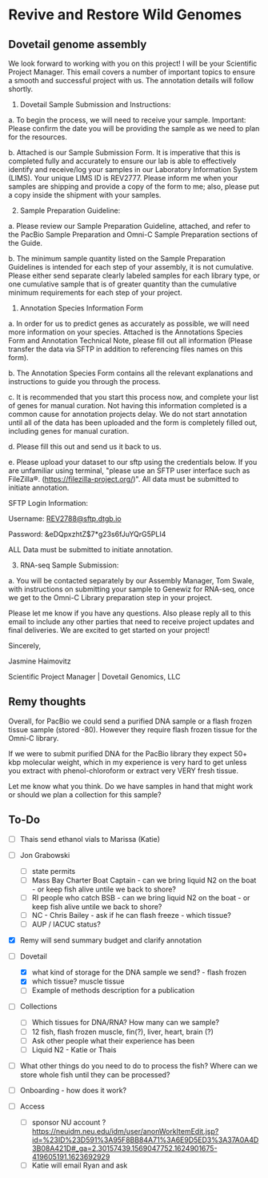 
# Revive and Restore Wild Genomes

## Dovetail genome assembly

We look forward to working with you on this project! I will be your Scientific Project Manager. This email covers a number of important topics to ensure a smooth and successful project with us. The annotation details will follow shortly.

1. Dovetail Sample Submission and Instructions:

  a. To begin the process, we will need to receive your sample. Important: Please confirm the date you will be providing the sample as we need to plan for the resources.

  b. Attached is our Sample Submission Form. It is imperative that this is completed fully and accurately to ensure our lab is able to effectively identify and receive/log your samples in our Laboratory Information System (LIMS). Your unique LIMS ID is REV2777. Please inform me when your samples are shipping and provide a copy of the form to me; also, please put a copy inside the shipment with your samples.

2. Sample Preparation Guideline:

  a. Please review our Sample Preparation Guideline, attached, and refer to the PacBio Sample Preparation and Omni-C Sample Preparation sections of the Guide.

  b. The minimum sample quantity listed on the Sample Preparation Guidelines is intended for each step of your assembly, it is not cumulative. Please either send separate clearly labeled samples for each library type, or one cumulative sample that is of greater quantity than the cumulative minimum requirements for each step of your project.

1. Annotation Species Information Form

  a. In order for us to predict genes as accurately as possible, we will need more information on your species. Attached is the Annotations Species Form and Annotation Technical Note, please fill out all information (Please transfer the data via SFTP in addition to referencing files names on this form).
  
  b. The Annotation Species Form contains all the relevant explanations and instructions to guide you through the process.

  c. It is recommended that you start this process now, and complete your list of genes for manual curation. Not having this information completed is a common cause for annotation projects delay. We do not start annotation until all of the data has been uploaded and the form is completely filled out, including genes for manual curation.

  d. Please fill this out and send us it back to us.

  e. Please upload your dataset to our sftp using the credentials below. If you are unfamiliar using terminal, "please use an SFTP user interface such as FileZilla®. (https://filezilla-project.org/)". All data must be submitted to initiate annotation.

SFTP Login Information:

Username: REV2788@sftp.dtgb.io

Password: &eDQpxzhtZ$7*g23s6fJuYQrG5PLI4

ALL Data must be submitted to initiate annotation.

3. RNA-seq Sample Submission:

  a. You will be contacted separately by our Assembly Manager, Tom Swale, with instructions on submitting your sample to Genewiz for RNA-seq, once we get to the Omni-C Library preparation step in your project.

          

Please let me know if you have any questions. Also please reply all to this email to include any other parties that need to receive project updates and final deliveries. We are excited to get started on your project!

Sincerely,

 

Jasmine Haimovitz

Scientific Project Manager | Dovetail Genomics, LLC



## Remy thoughts

Overall, for PacBio we could send a purified DNA sample or a flash frozen tissue sample (stored -80). However they require flash frozen tissue for the Omni-C library. 

If we were to submit purified DNA for the PacBio library they expect 50+ kbp molecular weight, which in my experience is very hard to get unless you extract with phenol-chloroform or extract very VERY fresh tissue. 

Let me know what you think. Do we have samples in hand that might work or should we plan a collection for this sample?


## To-Do

- [ ] Thais send ethanol vials to Marissa (Katie)

- [ ] Jon Grabowski
  - [ ] state permits
  - [ ] Mass Bay Charter Boat Captain - can we bring liquid N2 on the boat - or keep fish alive untile we back to shore?
  - [ ] RI people who catch BSB - can we bring liquid N2 on the boat - or keep fish alive untile we back to shore?
  - [ ] NC - Chris Bailey - ask if he can flash freeze - which tissue?
  - [ ] AUP / IACUC status?

- [x] Remy will send summary budget and clarify annotation

- [ ] Dovetail
  - [x] what kind of storage for the DNA sample we send? - flash frozen
  - [x] which tissue? muscle tissue
  - [ ] Example of methods description for a publication

- [ ] Collections
  - [ ] Which tissues for DNA/RNA? How many can we sample? 
   - [ ] 12 fish, flash frozen muscle, fin(?), liver, heart, brain (?)
   - [ ] Ask other people what their experience has been
   - [ ] Liquid N2 - Katie or Thais
 - [ ] What other things do you need to do to process the fish? Where can we store whole fish until they can be processed?

- [ ] Onboarding - how does it work?
- [ ] Access
  - [ ] sponsor NU account ? https://neuidm.neu.edu/idm/user/anonWorkItemEdit.jsp?id=%23ID%23D591%3A95F8BB84A71%3A6E9D5ED3%3A37A0A4D3B08A421D#_ga=2.30157439.1569047752.1624901675-419605191.1623692929
  - [ ] Katie will email Ryan and ask
